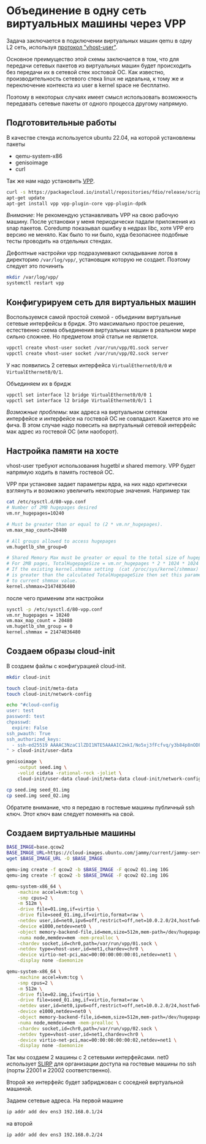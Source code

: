 # Объединение в одну сеть виртуальных машины через VPP

Задача заключается в подключении виртуальных машин qemu в одну L2 сеть,
используя [протокол "vhost-user"](https://www.qemu.org/docs/master/interop/vhost-user.html).

Основное преимущество этой схемы заключается в том, что для передачи сетевых пакетов
из виртуальных машин будет происходить без передачи их в сетевой стек хостовой ОС.
Как известно, производительность сетевого стека linux не идеальна, к тому же и переключение
контекста из user в kernel space не бесплатно.

Поэтому в некоторых случаях имеет смысл использовать возможность передавать сетевые пакеты
от одного процесса другому напрямую.

## Подготовительные работы

В качестве стенда используется ubuntu 22.04, на которой установлены пакеты

- qemu-system-x86
- genisoimage
- curl

Так же нам надо установить [VPP](https://s3-docs.fd.io/vpp/24.02/).

```sh
curl -s https://packagecloud.io/install/repositories/fdio/release/script.deb.sh | sudo bash
apt-get update
apt-get install vpp vpp-plugin-core vpp-plugin-dpdk
```

_Внимание_: Не рекомендую устанавливать VPP на свою рабочую машину. После установки у меня
периодически падали приложения из snap пакетов. Coredump показывал ошибку в недрах libc,
хотя VPP его версию не меняло. Как было то ни было, куда безопаснее подобные тесты
проводить на отдельных стендах.

Дефолтные настройки vpp подразумевают складывание логов в директорию `/var/log/vpp/`, установщик которую не создает. Поэтому следует это починить

```sh
mkdir /var/log/vpp/
systemctl restart vpp
```

## Конфигурируем сеть для виртуальных машин

Воспользуемся самой простой схемой - объединим виртуальные сетевые интерфейсы в бридж.
Это максимально простое решение, естественно схема объединения виртуальных машин
в реальном мире сильно сложнее. Но предметом этой статьи не является.

```sh
vppctl create vhost-user socket /var/run/vpp/01.sock server
vppctl create vhost-user socket /var/run/vpp/02.sock server
```
У нас появились 2 сетевых интерфейса `VirtualEthernet0/0/0` и `VirtualEthernet0/0/1`.

Объединяем их в бридж

```sh
vppctl set interface l2 bridge VirtualEthernet0/0/0 1
vppctl set interface l2 bridge VirtualEthernet0/0/1 1
```

_Возможные проблемы_: мак адреса на виртуальном сетевом интерфейсе и интерфейсе на
гостевой ОС не совпадают. Кажется это не фича. В этом случае надо повесить на
виртуальный сетевой интерфейс мак адрес из гостевой ОС (или наоборот).

## Настройка памяти на хосте

vhost-user требуют использования hugetbl и shared memory. VPP будет напрямую ходить в
память гостевой ОС.

VPP при установке задает параметры ядра, на них надо критически взглянуть и возможно
увеличить некоторые значения. Например так

```sh
cat /etc/sysctl.d/80-vpp.conf
# Number of 2MB hugepages desired
vm.nr_hugepages=10240

# Must be greater than or equal to (2 * vm.nr_hugepages).
vm.max_map_count=20480

# All groups allowed to access hugepages
vm.hugetlb_shm_group=0

# Shared Memory Max must be greater or equal to the total size of hugepages.
# For 2MB pages, TotalHugepageSize = vm.nr_hugepages * 2 * 1024 * 1024
# If the existing kernel.shmmax setting  (cat /proc/sys/kernel/shmmax)
# is greater than the calculated TotalHugepageSize then set this parameter
# to current shmmax value.
kernel.shmmax=21474836480
```

после чего применим эти настройки

```sh
sysctl -p /etc/sysctl.d/80-vpp.conf
vm.nr_hugepages = 10240
vm.max_map_count = 20480
vm.hugetlb_shm_group = 0
kernel.shmmax = 21474836480
```

## Создаем образы cloud-init

В создаем файлы с конфигурацией cloud-init.


```sh
mkdir cloud-init

touch cloud-init/meta-data
touch cloud-init/network-config

echo "#cloud-config
user: test
password: test
chpasswd:
  expire: False
ssh_pwauth: True
ssh_authorized_keys:
  - ssh-ed25519 AAAAC3NzaC1lZDI1NTE5AAAAIC2mkI/No5xj3fFcfvq/y3b84p8nODFbQf5sETNHwa8W test@compute
" > cloud-init/user-data

genisoimage \
    -output seed.img \
    -volid cidata -rational-rock -joliet \
    cloud-init/user-data cloud-init/meta-data cloud-init/network-config

cp seed.img seed_01.img
cp seed.img seed_02.img
```

Обратите внимание, что я передаю в гостевые машины публичный ssh ключ. Этот ключ вам
следует поменять на свой.

## Создаем виртуальные машины

```sh
BASE_IMAGE=base.qcow2
BASE_IMAGE_URL=https://cloud-images.ubuntu.com/jammy/current/jammy-server-cloudimg-amd64.img
wget $BASE_IMAGE_URL -O $BASE_IMAGE

qemu-img create -f qcow2 -b $BASE_IMAGE -F qcow2 01.img 10G
qemu-img create -f qcow2 -b $BASE_IMAGE -F qcow2 02.img 10G

qemu-system-x86_64 \
    -machine accel=kvm:tcg \
    -smp cpus=2 \
    -m 512m \
    -drive file=01.img,if=virtio \
    -drive file=seed_01.img,if=virtio,format=raw \
    -netdev user,id=net0,ipv6=off,restrict=off,net=10.0.2.0/24,hostfwd=tcp:127.0.0.1:22001-:22 \
    -device e1000,netdev=net0 \
    -object memory-backend-file,id=mem,size=512m,mem-path=/dev/hugepages,share=on \
    -numa node,memdev=mem -mem-prealloc \
    -chardev socket,id=chr0,path=/var/run/vpp/01.sock \
    -netdev type=vhost-user,id=net1,chardev=chr0 \
    -device virtio-net-pci,mac=00:00:00:00:00:01,netdev=net1 \
    -display none -daemonize

qemu-system-x86_64 \
    -machine accel=kvm:tcg \
    -smp cpus=2 \
    -m 512m \
    -drive file=02.img,if=virtio \
    -drive file=seed_01.img,if=virtio,format=raw \
    -netdev user,id=net0,ipv6=off,restrict=off,net=10.0.2.0/24,hostfwd=tcp:127.0.0.1:22002-:22 \
    -device e1000,netdev=net0 \
    -object memory-backend-file,id=mem,size=512m,mem-path=/dev/hugepages,share=on \
    -numa node,memdev=mem -mem-prealloc \
    -chardev socket,id=chr0,path=/var/run/vpp/02.sock \
    -netdev type=vhost-user,id=net1,chardev=chr0 \
    -device virtio-net-pci,mac=00:00:00:00:00:02,netdev=net1 \
    -display none -daemonize
```

Так мы создаем 2 машины с 2 сетевыми интерфейсами. net0 использует
[SLIRP](https://wiki.qemu.org/Documentation/Networking#User_Networking_(SLIRP))
для организации доступа на гостевые машины по ssh (порты 22001 и 22002 соответственно).

Второй же интерфейс будет забриджован с соседней виртуальной машиной.

Задаем сетевые адреса. На первой машине

```sh
ip addr add dev ens3 192.168.0.1/24
```

на второй

```sh
ip addr add dev ens3 192.168.0.2/24
```

